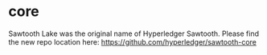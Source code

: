 # core
Sawtooth Lake was the original name of Hyperledger Sawtooth. Please find the new repo location here: https://github.com/hyperledger/sawtooth-core

